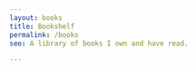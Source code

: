 ```yaml
---
layout: books
title: Bookshelf
permalink: /books
seo: A library of books I own and have read.

---
```

